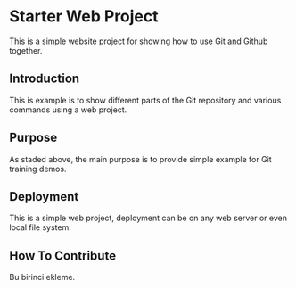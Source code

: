 # Starter Web Project

This is a simple website project for showing how to use Git and Github together.

## Introduction

This is example is to show different parts of the Git repository and various commands using a web project.

## Purpose

As staded above, the main purpose is to provide simple example for Git training demos.

## Deployment

This is a simple web project, deployment can be on any web server or even local file system.

## How To Contribute

Bu birinci ekleme.
